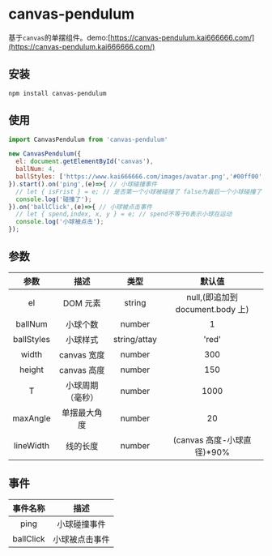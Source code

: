 # canvas-pendulum

基于`canvas`的单摆组件。demo:[https://canvas-pendulum.kai666666.com/](https://canvas-pendulum.kai666666.com/)

## 安装

```shell
npm install canvas-pendulum
```

## 使用

```JavaScript
import CanvasPendulum from 'canvas-pendulum'

new CanvasPendulum({
  el: document.getElementById('canvas'),
  ballNum: 4,
  ballStyles: ['https://www.kai666666.com/images/avatar.png','#00ff00','orange','transparent']
}).start().on('ping',(e)=>{ // 小球碰撞事件
  // let { isFrist } = e; // 是否第一个小球被碰撞了 false为最后一个小球碰撞了
  console.log('碰撞了');
}).on('ballClick',(e)=>{ // 小球被点击事件
  // let { spend,index, x, y } = e; // spend不等于0表示小球在运动
  console.log('小球被点击');
});
```

## 参数

|    参数    |       描述       |     类型     |              默认值              |
| :--------: | :--------------: | :----------: | :------------------------------: |
|     el     |     DOM 元素     |    string    | null,(即追加到 document.body 上) |
|  ballNum   |     小球个数     |    number    |                1                 |
| ballStyles |     小球样式     | string/attay |              'red'               |
|   width    |   canvas 宽度    |    number    |               300                |
|   height   |   canvas 高度    |    number    |               150                |
|     T      | 小球周期（毫秒） |    number    |               1000               |
|  maxAngle  |   单摆最大角度   |    number    |                20                |
| lineWidth  |     线的长度     |    number    |   (canvas 高度-小球直径)\*90%    |

## 事件

| 事件名称  |      描述      |
| :-------: | :------------: |
|   ping    |  小球碰撞事件  |
| ballClick | 小球被点击事件 |
